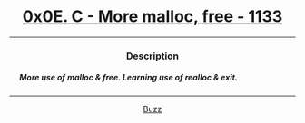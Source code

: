 # [<center>0x0E. C - More malloc, free - 1133</center>](https://intranet.hbtn.io/projects/1133#quiz-completed)
 ---
 ### <center>Description</center> 
 ##### &emsp; More use of malloc & free. Learning use of realloc & exit.
 ---
 [<center>Buzz</center>](github.com/conkobar)
